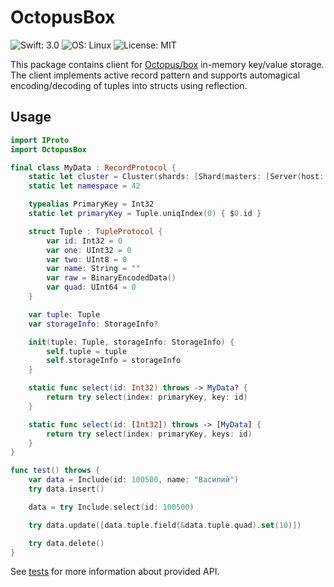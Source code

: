 # OctopusBox

![Swift: 3.0](https://img.shields.io/badge/Swift-3.0-orange.svg)
![OS: Linux](https://img.shields.io/badge/OS-Linux-brightgreen.svg)
![License: MIT](https://img.shields.io/badge/License-MIT-blue.svg)

This package contains client for
[Octopus/box](https://github.com/delamonpansie/octopus/tree/mod_box)
in-memory key/value storage.
The client implements active record pattern and supports
automagical encoding/decoding of tuples into structs using
reflection.

## Usage

```swift
import IProto
import OctopusBox

final class MyData : RecordProtocol {
	static let cluster = Cluster(shards: [Shard(masters: [Server(host: "127.0.0.1", port: 33700)])])
	static let namespace = 42

	typealias PrimaryKey = Int32
	static let primaryKey = Tuple.uniqIndex(0) { $0.id }

	struct Tuple : TupleProtocol {
		var id: Int32 = 0
		var one: UInt32 = 0
		var two: UInt8 = 0
		var name: String = ""
		var raw = BinaryEncodedData()
		var quad: UInt64 = 0
	}

	var tuple: Tuple
	var storageInfo: StorageInfo?

	init(tuple: Tuple, storageInfo: StorageInfo) {
		self.tuple = tuple
		self.storageInfo = storageInfo
	}

	static func select(id: Int32) throws -> MyData? {
		return try select(index: primaryKey, key: id)
	}

	static func select(id: [Int32]) throws -> [MyData] {
		return try select(index: primaryKey, keys: id)
	}
}

func test() throws {
	var data = Include(id: 100500, name: "Василий")
	try data.insert()

	data = try Include.select(id: 100500)

	try data.update([data.tuple.field(&data.tuple.quad).set(10)])

	try data.delete()
}
```

See [tests](Tests/OctopusBoxTests/OctopusBoxTests.swift)
for more information about provided API.
